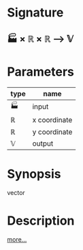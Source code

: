 # Signature
## 🏭 × ℝ × ℝ ⟶ 𝕍

# Parameters

| type | name |
|------|------|
|🏭|input|
|ℝ|x coordinate|
|ℝ|y coordinate|
|𝕍|output|

# Synopsis
vector

# Description

[more...](https://en.wikipedia.org/wiki/Euclidean_vector)